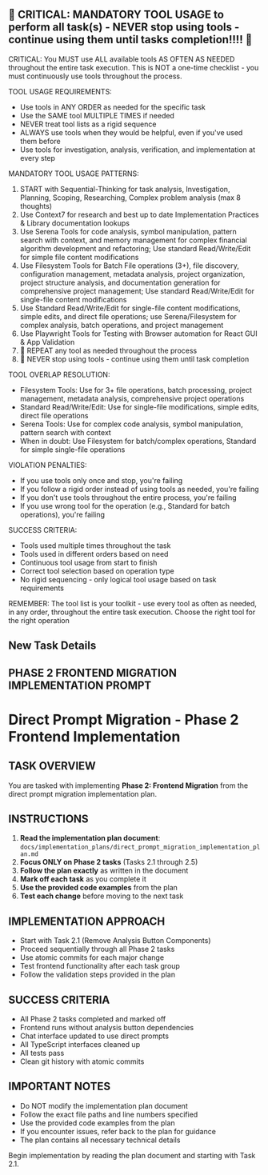 ## 🔴 CRITICAL: MANDATORY TOOL USAGE to perform all task(s) - NEVER stop using tools - continue using them until tasks completion!!!! 🔴

CRITICAL: You MUST use ALL available tools AS OFTEN AS NEEDED throughout the entire task execution. This is NOT a one-time checklist - you must continuously use tools throughout the process.

TOOL USAGE REQUIREMENTS:

- Use tools in ANY ORDER as needed for the specific task
- Use the SAME tool MULTIPLE TIMES if needed
- NEVER treat tool lists as a rigid sequence
- ALWAYS use tools when they would be helpful, even if you've used them before
- Use tools for investigation, analysis, verification, and implementation at every step

MANDATORY TOOL USAGE PATTERNS:

1. START with Sequential-Thinking for task analysis, Investigation, Planning, Scoping, Researching, Complex problem analysis (max 8 thoughts)
2. Use Context7 for research and best up to date Implementation Practices & Library documentation lookups
3. Use Serena Tools for code analysis, symbol manipulation, pattern search with context, and memory management for complex financial algorithm development and refactoring; Use standard Read/Write/Edit for simple file content modifications
4. Use Filesystem Tools for Batch File operations (3+), file discovery, configuration management, metadata analysis, project organization, project structure analysis, and documentation generation for comprehensive project management; Use standard Read/Write/Edit for single-file content modifications
5. Use Standard Read/Write/Edit for single-file content modifications, simple edits, and direct file operations; use Serena/Filesystem for complex analysis, batch operations, and project management
6. Use Playwright Tools for Testing with Browser automation for React GUI & App Validation
7. 🔴 REPEAT any tool as needed throughout the process
8. 🔴 NEVER stop using tools - continue using them until task completion

TOOL OVERLAP RESOLUTION:

- Filesystem Tools: Use for 3+ file operations, batch processing, project management, metadata analysis, comprehensive project operations
- Standard Read/Write/Edit: Use for single-file modifications, simple edits, direct file operations
- Serena Tools: Use for complex code analysis, symbol manipulation, pattern search with context
- When in doubt: Use Filesystem for batch/complex operations, Standard for simple single-file operations

VIOLATION PENALTIES:

- If you use tools only once and stop, you're failing
- If you follow a rigid order instead of using tools as needed, you're failing
- If you don't use tools throughout the entire process, you're failing
- If you use wrong tool for the operation (e.g., Standard for batch operations), you're failing

SUCCESS CRITERIA:

- Tools used multiple times throughout the task
- Tools used in different orders based on need
- Continuous tool usage from start to finish
- Correct tool selection based on operation type
- No rigid sequencing - only logical tool usage based on task requirements

REMEMBER: The tool list is your toolkit - use every tool as often as needed, in any order, throughout the entire task execution. Choose the right tool for the right operation

###

## New Task Details

## **PHASE 2 FRONTEND MIGRATION IMPLEMENTATION PROMPT**

# Direct Prompt Migration - Phase 2 Frontend Implementation

## TASK OVERVIEW

You are tasked with implementing **Phase 2: Frontend Migration** from the direct prompt migration implementation plan.

## INSTRUCTIONS

1. **Read the implementation plan document**: `docs/implementation_plans/direct_prompt_migration_implementation_plan.md`
2. **Focus ONLY on Phase 2 tasks** (Tasks 2.1 through 2.5)
3. **Follow the plan exactly** as written in the document
4. **Mark off each task** as you complete it
5. **Use the provided code examples** from the plan
6. **Test each change** before moving to the next task

## IMPLEMENTATION APPROACH

- Start with Task 2.1 (Remove Analysis Button Components)
- Proceed sequentially through all Phase 2 tasks
- Use atomic commits for each major change
- Test frontend functionality after each task group
- Follow the validation steps provided in the plan

## SUCCESS CRITERIA

- All Phase 2 tasks completed and marked off
- Frontend runs without analysis button dependencies
- Chat interface updated to use direct prompts
- All TypeScript interfaces cleaned up
- All tests pass
- Clean git history with atomic commits

## IMPORTANT NOTES

- Do NOT modify the implementation plan document
- Follow the exact file paths and line numbers specified
- Use the provided code examples from the plan
- If you encounter issues, refer back to the plan for guidance
- The plan contains all necessary technical details

Begin implementation by reading the plan document and starting with Task 2.1.
